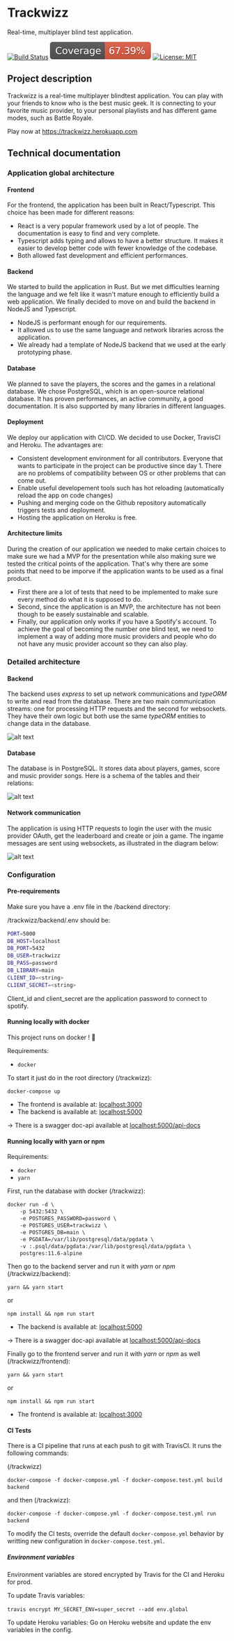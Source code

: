 # Trackwizz

Real-time, multiplayer blind test application.

[![Build Status](https://travis-ci.org/trackwizz/trackwizz.svg?branch=master)](https://travis-ci.org/trackwizz/trackwizz)
![coverage](./backend/badges/coverage.svg)
[![License: MIT](https://img.shields.io/badge/License-MIT-yellow.svg)](https://opensource.org/licenses/MIT)

## Project description

Trackwizz is a real-time multiplayer blindtest application. You can play with your friends to know who is the best music geek. It is connecting to your favorite music provider, to your personal playlists and has different game modes, such as Battle Royale.

Play now at <https://trackwizz.herokuapp.com>

## Technical documentation

### Application global architecture

#### Frontend

For the frontend, the application has been built in React/Typescript. This choice has been made for different reasons:

* React is a very popular framework used by a lot of people. The documentation is easy to find and very complete.
* Typescript adds typing and allows to have a better structure. It makes it easier to develop better code with fewer knowledge of the codebase.
* Both allowed fast development and efficient performances.

#### Backend

We started to build the application in Rust. But we met difficulties learning the language and we felt like it wasn't mature enough to efficiently build a web application.
We finally decided to move on and build the backend in NodeJS and Typescript.

* NodeJS is performant enough for our requirements.
* It allowed us to use the same language and network libraries across the application.
* We already had a template of NodeJS backend that we used at the early prototyping phase.

#### Database

We planned to save the players, the scores and the games in a relational database. We chose PostgreSQL, which is an open-source relational database. It has proven performances, an active community, a good documentation. It is also supported by many libraries in different languages.

#### Deployment

We deploy our application with CI/CD. We decided to use Docker, TravisCI and Heroku. The advantages are:

* Consistent development environment for all contributors. Everyone that wants to participate in the project can be productive since day 1. There are no problems of compatibility between OS or other problems that can come out.
* Enable useful developement tools such has hot reloading (automatically reload the app on code changes)
* Pushing and merging code on the Github repository automatically triggers tests and deployment.
* Hosting the application on Heroku is free.

#### Architecture limits

During the creation of our application we needed to make certain choices to make sure we had a MVP for the presentation while also making sure we tested the critical points of the application.
That's why there are some points that need to be imporve if the application wants to be used as a final product.

* First there are a lot of tests that need to be implemented to make sure every method do what it is supposed to do.
* Second, since the application is an MVP, the architecture has not been though to be easely sustainable and scalable.
* Finally, our application only works if you have a Spotify's account. To achieve the goal of becoming the number one blind test, we need to implement a way of adding more music providers and people who do not have any music provider account so they can also play.

### Detailed architecture

#### Backend

The backend uses *express* to set up network communications and *typeORM* to write and read from the database.
There are two main communication streams: one for processing HTTP requests and the second for websockets. They have their own logic but both use the same *typeORM* entities to change data in the database.

![alt text](https://i.imgur.com/R0j8A8R.png "Backend architecture")

#### Database

The database is in PostgreSQL. It stores data about players, games, score and music provider songs.
Here is a schema of the tables and their relations:

![alt text](https://i.imgur.com/rXLFFts.png "Database")

#### Network communication

The application is using HTTP requests to login the user with the music provider OAuth, get the leaderboard and create or join a game.
The ingame messages are sent using websockets, as illustrated in the diagram below:

![alt text](https://i.imgur.com/9Q33OJ7.png "Network communication")

### Configuration

#### Pre-requirements

Make sure you have a .env file in the /backend directory:

/trackwizz/backend/.env should be:

```bash
PORT=5000
DB_HOST=localhost
DB_PORT=5432
DB_USER=trackwizz
DB_PASS=password
DB_LIBRARY=main
CLIENT_ID=<string>
CLIENT_SECRET=<string>
```

Client_id and client_secret are the application password to connect to spotify.

#### Running locally with docker

This project runs on docker ! :whale:

Requirements:

* `docker`

To start it just do in the root directory (/trackwizz):

```bash=
docker-compose up
```

* The frontend is available at: [localhost:3000](http://localhost:3000)
* The backend is available at: [localhost:5000](http://localhost:5000)

-> There is a swagger doc-api available at [localhost:5000/api-docs](http://localhost:5000/api-docs)

#### Running locally with yarn or npm

Requirements:

* `docker`
* `yarn`

First, run the database with docker (/trackwizz):

```bash=
docker run -d \
    -p 5432:5432 \
    -e POSTGRES_PASSWORD=password \
    -e POSTGRES_USER=trackwizz \
    -e POSTGRES_DB=main \
    -e PGDATA=/var/lib/postgresql/data/pgdata \
    -v :.psql/data/pgdata:/var/lib/postgresql/data/pgdata \
    postgres:11.6-alpine
```

Then go to the backend server and run it with *yarn* or *npm* (/trackwizz/backend):

```bash=
yarn && yarn start
```

or

```bash=
npm install && npm run start
```

* The backend is available at: [localhost:5000](http://localhost:5000)

-> There is a swagger doc-api available at [localhost:5000/api-docs](http://localhost:5000/api-docs)

Finally go to the frontend server and run it with *yarn* or *npm* as well (/trackwizz/frontend):

```bash=
yarn && yarn start
```

or

```bash=
npm install && npm run start
```

* The frontend is available at: [localhost:3000](http://localhost:3000)

#### CI Tests

There is a CI pipeline that runs at each push to git with TravisCI. It runs the following commands:

(/trackwizz)

```bash=
docker-compose -f docker-compose.yml -f docker-compose.test.yml build backend
```

and then (/trackwizz):

```bash=
docker-compose -f docker-compose.yml -f docker-compose.test.yml run backend
```

To modify the CI tests, override the default `docker-compose.yml` behavior by writting new configuration in `docker-compose.test.yml`.

##### Environment variables

Environment variables are stored encrypted by Travis for the CI and Heroku for prod.

To update Travis variables:

```travis encrypt MY_SECRET_ENV=super_secret --add env.global```

To update Heroku variables:
Go on Heroku website and update the env variables in the config.
